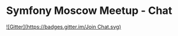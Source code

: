 # Symfony Moscow Meetup - Chat

[![Gitter](https://badges.gitter.im/Join Chat.svg)](https://gitter.im/ru-symfoniacs/chat)
